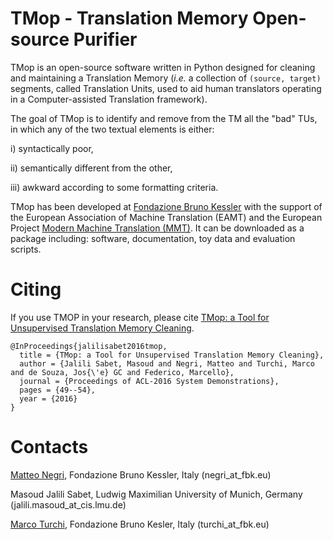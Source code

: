 # TMop - Translation Memory Open-source Purifier


TMop is an open-source software written in Python designed for cleaning and maintaining a Translation Memory (*i.e.* a collection of ``(source, target)`` segments, called Translation Units, used to aid human translators operating in a Computer-assisted Translation framework). 

The goal of TMop is to identify and remove from the TM all the "bad" TUs,  in which any of the two textual elements is either: 

i) syntactically poor, 

ii) semantically different from the other,

iii) awkward according to some formatting criteria. 

TMop has been developed at [Fondazione Bruno Kessler](https://hlt-mt.fbk.eu) with the support of the European Association of Machine Translation (EAMT) and the European Project [Modern Machine Translation (MMT)](http://www.modernmt.eu). It can be downloaded as a package including: software, documentation, toy data and evaluation scripts. 

# Citing

If you use TMOP in your research, please cite [TMop: a Tool for Unsupervised Translation Memory Cleaning](https://aclanthology.coli.uni-saarland.de/papers/P16-4009/p16-4009).
```
@InProceedings{jalilisabet2016tmop,
  title = {TMop: a Tool for Unsupervised Translation Memory Cleaning},
  author = {Jalili Sabet, Masoud and Negri, Matteo and Turchi, Marco and de Souza, Jos{\'e} GC and Federico, Marcello},
  journal = {Proceedings of ACL-2016 System Demonstrations},
  pages = {49--54},
  year = {2016}
}
```

# Contacts

[Matteo Negri](http://hlt-mt.fbk.eu/people/profile/negri), Fondazione Bruno Kessler, Italy (negri_at_fbk.eu)

Masoud Jalili Sabet, Ludwig Maximilian University of Munich, Germany (jalili.masoud_at_cis.lmu.de)

[Marco Turchi](http://hlt-mt.fbk.eu/people/profile/turchi), Fondazione Bruno Kesler, Italy (turchi_at_fbk.eu)
